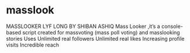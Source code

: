 # masslook
MASSLOOKER LYF LONG BY SHIBAN ASHIQ
Mass Looker ,it’s a console-based script created for massvoting (mass poll voting) and masslooking stories
Uses
Unlimited real followers
Unlimited real likes
Increasing profile visits
Incredible reach
